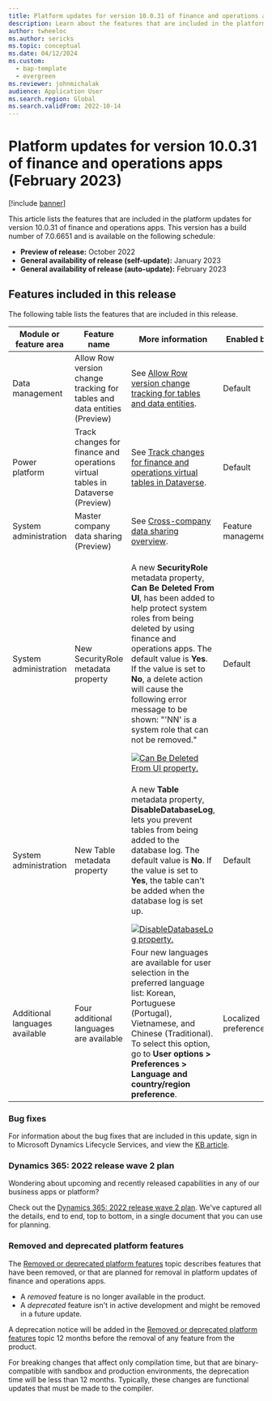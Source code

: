 ```yaml
---
title: Platform updates for version 10.0.31 of finance and operations apps (February 2023)
description: Learn about the features that are included in the platform updates for version 10.0.31 of finance and operations apps released in February 2023.
author: twheeloc
ms.author: sericks
ms.topic: conceptual
ms.date: 04/12/2024
ms.custom: 
  - bap-template
  - evergreen
ms.reviewer: johnmichalak
audience: Application User
ms.search.region: Global
ms.search.validFrom: 2022-10-14
---
```


# Platform updates for version 10.0.31 of finance and operations apps (February 2023)

[!include [banner](../../../finance/includes/banner.md)]

This article lists the features that are included in the platform updates for version 10.0.31 of finance and operations apps. This version has a build number of 7.0.6651 and is available on the following schedule:

- **Preview of release:** October 2022
- **General availability of release (self-update):** January 2023
- **General availability of release (auto-update):** February 2023

## Features included in this release

The following table lists the features that are included in this release.

| Module or feature area | Feature name | More information | Enabled by |
|---|---|---|---|
| Data management | Allow Row version change tracking for tables and data entities (Preview) | See [Allow Row version change tracking for tables and data entities](../../dev-itpro/data-entities/rowversion-change-track.md). | Default |
| Power platform | Track changes for finance and operations virtual tables in Dataverse (Preview) | See [Track changes for finance and operations virtual tables in Dataverse](../../dev-itpro/power-platform/track-changes-fin-ops-virtual-table.md). | Default |
| System administration | Master company data sharing (Preview) | See [Cross-company data sharing overview](../../dev-itpro/sysadmin/srs-overview.md). | Feature management |
| System administration | New SecurityRole metadata property | <p>A new **SecurityRole** metadata property, **Can Be Deleted From UI**, has been added to help protect system roles from being deleted by using finance and operations apps. The default value is **Yes**. If the value is set to **No**, a delete action will cause the following error message to be shown: "'NN' is a system role that can not be removed."</p>[![Can Be Deleted From UI property.](../../dev-itpro/media/CanBeDeletedFromUI.jpg)](../../dev-itpro/media/CanBeDeletedFromUI.jpg) | Default |
| System administration | New Table metadata property | <p>A new **Table** metadata property, **DisableDatabaseLog**, lets you prevent tables from being added to the database log. The default value is **No**. If the value is set to **Yes**, the table can't be added when the database log is set up.</p>[![DisableDatabaseLog property.](../../dev-itpro/media/DisableDatabaseLogging.jpg)](../../dev-itpro/media/DisableDatabaseLogging.jpg) | Default | 
|Additional languages available | Four additional languages are available | Four new languages are available for user selection in the preferred language list: Korean, Portuguese (Portugal), Vietnamese, and Chinese (Traditional). To select this option, go to **User options \> Preferences \> Language and country/region preference**. | Localized preferences |

### Bug fixes

For information about the bug fixes that are included in this update, sign in to Microsoft Dynamics Lifecycle Services, and view the [KB article](https://fix.lcs.dynamics.com/Issue/Details?bugId=775925).

### Dynamics 365: 2022 release wave 2 plan

Wondering about upcoming and recently released capabilities in any of our business apps or platform?

Check out the [Dynamics 365: 2022 release wave 2 plan](/dynamics365-release-plan/2022wave2/). We've captured all the details, end to end, top to bottom, in a single document that you can use for planning.

### Removed and deprecated platform features

The [Removed or deprecated platform features](removed-deprecated-features-platform-updates.md) topic describes features that have been removed, or that are planned for removal in platform updates of finance and operations apps.

- A *removed* feature is no longer available in the product.
- A *deprecated* feature isn't in active development and might be removed in a future update.

A deprecation notice will be added in the [Removed or deprecated platform features](removed-deprecated-features-platform-updates.md) topic 12 months before the removal of any feature from the product.

For breaking changes that affect only compilation time, but that are binary-compatible with sandbox and production environments, the deprecation time will be less than 12 months. Typically, these changes are functional updates that must be made to the compiler.
